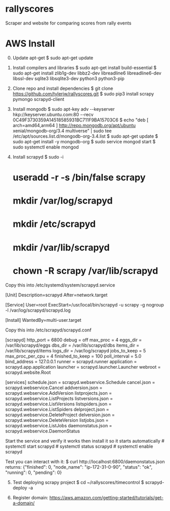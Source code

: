 # rallyscores
Scraper and website for comparing scores from rally events

# AWS Install

0. Update apt-get
    $ sudo apt-get update
1. Install compilers and libraries
    $ sudo apt-get install build-essential
    $ sudo apt-get install zlib1g-dev libbz2-dev libreadline6 libreadline6-dev libssl-dev sqlite3 libsqlite3-dev python3 python3-pip

2. Clone repo and install dependencies
    $ git clone https://github.com/tylerjw/rallyscores.git
    $ sudo pip3 install scrapy pymongo scrapyd-client

3. Install mongodb
    $ sudo apt-key adv --keyserver hkp://keyserver.ubuntu.com:80 --recv 0C49F3730359A14518585931BC711F9BA15703C6
    $ echo "deb [ arch=amd64,arm64 ] http://repo.mongodb.org/apt/ubuntu xenial/mongodb-org/3.4 multiverse" | sudo tee /etc/apt/sources.list.d/mongodb-org-3.4.list
    $ sudo apt-get update
    $ sudo apt-get install -y mongodb-org
    $ sudo service mongod start
    $ sudo systemctl enable mongod

4. Install scrapyd
    $ sudo -i
    # useradd -r -s /bin/false scrapy
    # mkdir /var/log/scrapyd
    # mkdir /etc/scrapyd
    # mkdir /var/lib/scrapyd
    # chown -R scrapy /var/lib/scrapyd

Copy this into /etc/systemd/system/scrapyd.service

[Unit]
Description=scrapyd
After=network.target

[Service]
User=root
ExecStart=/usr/local/bin/scrapyd -u scrapy -g nogroup -l /var/log/scrapyd/scrapyd.log

[Install]
WantedBy=multi-user.target

Copy this into /etc/scrapyd/scrapyd.conf

[scrapyd]
http_port  = 6800
debug      = off
max_proc  = 4
eggs_dir   = /var/lib/scrapyd/eggs
dbs_dir    = /var/lib/scrapyd/dbs
items_dir  = /var/lib/scrapyd/items
logs_dir   = /var/log/scrapyd
jobs_to_keep = 5
max_proc_per_cpu = 4
finished_to_keep = 100
poll_interval = 5.0
bind_address = 127.0.0.1
runner      = scrapyd.runner
application = scrapyd.app.application
launcher    = scrapyd.launcher.Launcher
webroot     = scrapyd.website.Root

[services]
schedule.json     = scrapyd.webservice.Schedule
cancel.json       = scrapyd.webservice.Cancel
addversion.json   = scrapyd.webservice.AddVersion
listprojects.json = scrapyd.webservice.ListProjects
listversions.json = scrapyd.webservice.ListVersions
listspiders.json  = scrapyd.webservice.ListSpiders
delproject.json   = scrapyd.webservice.DeleteProject
delversion.json   = scrapyd.webservice.DeleteVersion
listjobs.json     = scrapyd.webservice.ListJobs
daemonstatus.json = scrapyd.webservice.DaemonStatus

Start the service and verify it works then install it so it starts automatically
    # systemctl start scrapyd
    # systemctl status scrapyd
    # systemctl enable scrapyd

Test you can interact with it:
    $ curl http://localhost:6800/daemonstatus.json
returns:
{"finished": 0, "node_name": "ip-172-31-0-90", "status": "ok", "running": 0, "pending": 0}

5. Test deploying scrapy project
    $ cd ~/rallyscores/timecontrol
    $ scrapyd-deploy -a

6. Register domain:
https://aws.amazon.com/getting-started/tutorials/get-a-domain/





